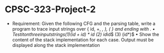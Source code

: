 # CPSC-323-Project-2

* Requirement: Given the following CFG and the parsing table, write a program to trace
input strings over { id, +, *, ), ( } and ending with $.
• Test it on three input strings (1) (id+id)*id$ (2) id*id$ (3) (id*)$
• Show the content of the stack implementation for each case. Output must be
displayed along the stack implementation
